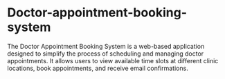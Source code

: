 # Doctor-appointment-booking-system
The Doctor Appointment Booking System is a web-based application designed to simplify the process of scheduling and managing doctor appointments. It allows users to view available time slots at different clinic locations, book appointments, and receive email confirmations.

